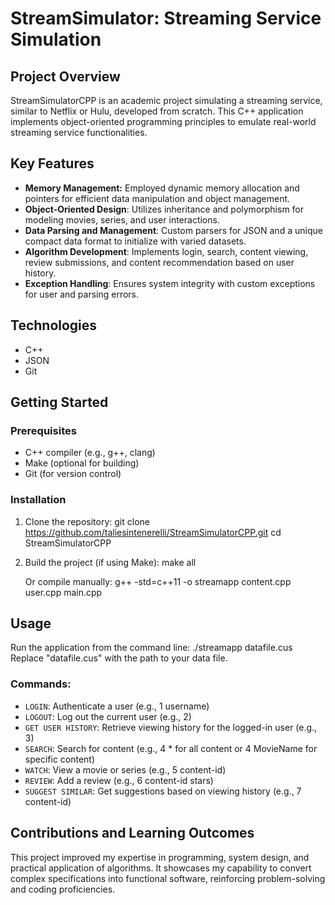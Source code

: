 # StreamSimulator: Streaming Service Simulation

## Project Overview
StreamSimulatorCPP is an academic project simulating a streaming service, similar to Netflix or Hulu, developed from scratch. This C++ application implements object-oriented programming principles to emulate real-world streaming service functionalities.

## Key Features
- **Memory Management:** Employed dynamic memory allocation and pointers for efficient data manipulation and object management.
- **Object-Oriented Design**: Utilizes inheritance and polymorphism for modeling movies, series, and user interactions.
- **Data Parsing and Management**: Custom parsers for JSON and a unique compact data format to initialize with varied datasets.
- **Algorithm Development**: Implements login, search, content viewing, review submissions, and content recommendation based on user history.
- **Exception Handling**: Ensures system integrity with custom exceptions for user and parsing errors.

## Technologies
- C++
- JSON
- Git

## Getting Started

### Prerequisites
- C++ compiler (e.g., g++, clang)
- Make (optional for building)
- Git (for version control)

### Installation

1. Clone the repository:
   git clone https://github.com/taliesintenerelli/StreamSimulatorCPP.git
   cd StreamSimulatorCPP

2. Build the project (if using Make):
   make all

   Or compile manually:
   g++ -std=c++11 -o streamapp content.cpp user.cpp main.cpp

## Usage

Run the application from the command line:
./streamapp datafile.cus
Replace "datafile.cus" with the path to your data file.

### Commands:
- `LOGIN`: Authenticate a user (e.g., 1 username)
- `LOGOUT`: Log out the current user (e.g., 2)
- `GET USER HISTORY`: Retrieve viewing history for the logged-in user (e.g., 3)
- `SEARCH`: Search for content (e.g., 4 * for all content or 4 MovieName for specific content)
- `WATCH`: View a movie or series (e.g., 5 content-id)
- `REVIEW`: Add a review (e.g., 6 content-id stars)
- `SUGGEST SIMILAR`: Get suggestions based on viewing history (e.g., 7 content-id)

## Contributions and Learning Outcomes
This project improved my expertise in programming, system design, and practical application of algorithms. It showcases my capability to convert complex specifications into functional software, reinforcing problem-solving and coding proficiencies.
